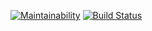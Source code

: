 [![Maintainability](https://api.codeclimate.com/v1/badges/44612c8b8f6e4eb32423/maintainability)](https://codeclimate.com/github/EvgeniyLarkov/frontend-project-lvl3/maintainability)
[![Build Status](https://travis-ci.org/EvgeniyLarkov/frontend-project-lvl3.svg?branch=master)](https://travis-ci.org/EvgeniyLarkov/frontend-project-lvl3)
